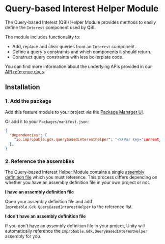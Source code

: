 # Query-based Interest Helper Module

The Query-based Interest (QBI) Helper Module provides methods to easily define the `Interest` component used by QBI.

The module includes functionality to:

* Add, replace and clear queries from an `Interest` component.
* Define a query's constraints and which components it should return.
* Construct query constraints with less boilerplate code.

You can find more information about the underlying APIs provided in our [API reference docs]({{urlRoot}}/api/query-based-interest-index).

## Installation

### 1. Add the package

Add this feature module to your project via the [Package Manager UI](https://docs.unity3d.com/Packages/com.unity.package-manager-ui@2.1/manual/index.html#installing-a-new-package).

Or add it to your `Packages/manifest.json`:

```json
{
  "dependencies": {
    "io.improbable.gdk.querybasedinteresthelper": "<%(Var key="current_version")%>"
  },
}
```

### 2. Reference the assemblies

The Query-based Interest Helper Module contains a single [assembly definition file](https://docs.unity3d.com/Manual/ScriptCompilationAssemblyDefinitionFiles.html) which you must reference. This process differs depending on whether you have an assembly definition file in your own project or not.

**I have an assembly definition file**

Open your assembly definition file and add `Improbable.Gdk.QueryBasedInterestHelper` to the reference list.

**I don't have an assembly definition file**

If you don't have an assembly definition file in your project, Unity will automatically reference the `Improbable.Gdk.QueryBasedInterestHelper` assembly for you.
